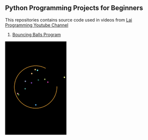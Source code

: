 ## Python Programming Projects for Beginners

This repositories contains source code used in videos from [Lai Programming Youtube Channel](https://youtube.com/@laiprogramming)

1. [Bouncing Balls Program](https://github.com/laiprogramming/laiprogramming/tree/main/bouncing_balls)

<img src="bouncing_balls/screenshot.png" alt="Bouncing Balls Program Screenshot" width="200"/>
